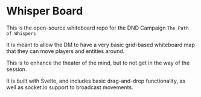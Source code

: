 # Whisper Board

This is the open-source whiteboard repo for the DND Campaign `The Path of Whispers`

It is meant to allow the DM to have a very basic grid-based whiteboard map that they can move players and entities around.

This is to enhance the theater of the mind, but to not get in the way of the session.

It is built with Svelte, and includes basic drag-and-drop functionality, as well as socket.io support to broadcast movements.